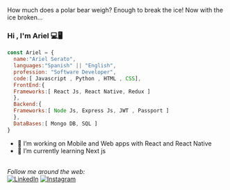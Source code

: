 How much does a polar bear weigh? Enough to break the ice!
Now with the ice broken...
### Hi , I'm Ariel 💻🖥

```js
const Ariel = {
  name:"Ariel Serato",
  languages:"Spanish" || "English",
  profession: "Software Developer",
  code:[ Javascript , Python , HTML , CSS],
  FrontEnd:{
  Frameworks:[ React Js, React Native, Redux ]
  },
  Backend:{
  Frameworks:[ Node Js, Express Js, JWT , Passport ]
  },
  DataBases:[ Mongo DB, SQL ]
}
```
- 🔭 I’m working on Mobile and Web apps with React and React Native
- 🌱 I’m currently learning Next js

<br>
<i>Follow me around the web:</i><br>
<a href="https://www.linkedin.com/in/ariel-serato-2623bb186/" target="_blank"><img src="https://img.shields.io/badge/LinkedIn-%230077B5.svg?&style=flat-square&logo=linkedin&logoColor=white" alt="LinkedIn"></a>
<a href="https://www.instagram.com/seratoariel/" target="_blank"><img src="https://img.shields.io/badge/Instagram-%23E4405F.svg?&style=flat-square&logo=instagram&logoColor=white" alt="Instagram"></a>
</div>
